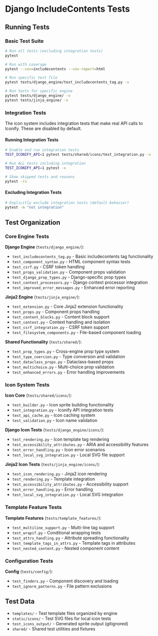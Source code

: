 # Django IncludeContents Tests

## Running Tests

### Basic Test Suite
```bash
# Run all tests (excluding integration tests)
pytest

# Run with coverage
pytest --cov=includecontents --cov-report=html

# Run specific test file
pytest tests/django_engine/test_includecontents_tag.py -v

# Run tests for specific engine
pytest tests/django_engine/ -v
pytest tests/jinja_engine/ -v
```

### Integration Tests

The icon system includes integration tests that make real API calls to Iconify. These are disabled by default.

#### Running Integration Tests

```bash
# Enable and run integration tests
TEST_ICONIFY_API=1 pytest tests/shared/icons/test_integration.py -v

# Run ALL tests including integration
TEST_ICONIFY_API=1 pytest -v

# Show skipped tests and reasons
pytest -rs
```

#### Excluding Integration Tests

```bash
# Explicitly exclude integration tests (default behavior)
pytest -m "not integration"
```

## Test Organization

### Core Engine Tests

**Django Engine** (`tests/django_engine/`):
- `test_includecontents_tag.py` - Basic includecontents tag functionality
- `test_component_syntax.py` - HTML component syntax tests
- `test_csrf.py` - CSRF token handling
- `test_props_validation.py` - Component props validation
- `test_django_prop_types.py` - Django-specific prop types
- `test_context_processors.py` - Django context processor integration
- `test_improved_error_messages.py` - Enhanced error reporting

**Jinja2 Engine** (`tests/jinja_engine/`):
- `test_extension.py` - Core Jinja2 extension functionality
- `test_props.py` - Component props handling
- `test_content_blocks.py` - Content block support
- `test_context.py` - Context handling and isolation
- `test_csrf_integration.py` - CSRF token support
- `test_filesystem_components.py` - File-based component loading

**Shared Functionality** (`tests/shared/`):
- `test_prop_types.py` - Cross-engine prop type system
- `test_type_coercion.py` - Type conversion and validation
- `test_dataclass_props.py` - Dataclass-based props
- `test_multichoice.py` - Multi-choice prop validation
- `test_enhanced_errors.py` - Error handling improvements

### Icon System Tests

**Icon Core** (`tests/shared/icons/`):
- `test_builder.py` - Icon sprite building functionality
- `test_integration.py` - Iconify API integration tests
- `test_api_cache.py` - Icon caching system
- `test_validation.py` - Icon name validation

**Django Icon Tests** (`tests/django_engine/icons/`):
- `test_rendering.py` - Icon template tag rendering
- `test_accessibility_attributes.py` - ARIA and accessibility features
- `test_error_handling.py` - Icon error scenarios
- `test_local_svg_integration.py` - Local SVG file support

**Jinja2 Icon Tests** (`tests/jinja_engine/icons/`):
- `test_icon_rendering.py` - Jinja2 icon rendering
- `test_rendering.py` - Template integration
- `test_accessibility_attributes.py` - Accessibility support
- `test_error_handling.py` - Error handling
- `test_local_svg_integration.py` - Local SVG integration

### Template Feature Tests

**Template Features** (`tests/template_features/`):
- `test_multiline_support.py` - Multi-line tag support
- `test_wrapif.py` - Conditional wrapping tests
- `test_attrs_handling.py` - Attribute spreading functionality
- `test_template_tags_in_attrs.py` - Template tags in attributes
- `test_nested_content.py` - Nested component content

### Configuration Tests

**Config** (`tests/config/`):
- `test_finders.py` - Component discovery and loading
- `test_ignore_patterns.py` - File pattern exclusions

## Test Data

- `templates/` - Test template files organized by engine
- `static/icons/` - Test SVG files for local icon tests
- `test_icons_output/` - Generated sprite output (gitignored)
- `shared/` - Shared test utilities and fixtures